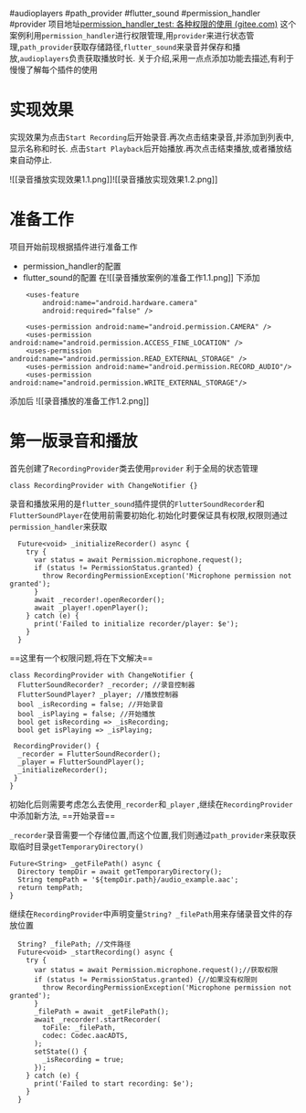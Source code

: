 #audioplayers #path_provider #flutter_sound #permission_handler #provider 
项目地址[permission_handler_test: 各种权限的使用 (gitee.com)](https://gitee.com/fir-sheng/permission_handler_test)
这个案例利用`permission_handler`进行权限管理,用`provider`来进行状态管理,`path_provider`获取存储路径,`flutter_sound`来录音并保存和播放,`audioplayers`负责获取播放时长.
关于介绍,采用一点点添加功能去描述,有利于慢慢了解每个插件的使用
# 实现效果
实现效果为点击`Start Recording`后开始录音.再次点击结束录音,并添加到列表中,显示名称和时长.
点击`Start Playback`后开始播放.再次点击结束播放,或者播放结束自动停止.

![[录音播放实现效果1.1.png]]![[录音播放实现效果1.2.png]]
# 准备工作
项目开始前现根据插件进行准备工作
- permission_handler的配置
- flutter_sound的配置
在![[录音播放案例的准备工作1.1.png]]
下添加
```
    <uses-feature
        android:name="android.hardware.camera"
        android:required="false" />

    <uses-permission android:name="android.permission.CAMERA" />
    <uses-permission android:name="android.permission.ACCESS_FINE_LOCATION" />
    <uses-permission android:name="android.permission.READ_EXTERNAL_STORAGE" />
    <uses-permission android:name="android.permission.RECORD_AUDIO"/>
    <uses-permission android:name="android.permission.WRITE_EXTERNAL_STORAGE"/>
```
添加后
![[录音播放的准备工作1.2.png]]
# 第一版录音和播放
首先创建了`RecordingProvider`类去使用`provider` 利于全局的状态管理
```
class RecordingProvider with ChangeNotifier {}
```
录音和播放采用的是`flutter_sound`插件提供的`FlutterSoundRecorder`和`FlutterSoundPlayer`在使用前需要初始化.初始化时要保证具有权限,权限则通过`permission_handler`来获取

```
  Future<void> _initializeRecorder() async {
    try {
      var status = await Permission.microphone.request();
      if (status != PermissionStatus.granted) {
        throw RecordingPermissionException('Microphone permission not granted');
      }
      await _recorder!.openRecorder();
      await _player!.openPlayer();
    } catch (e) {
      print('Failed to initialize recorder/player: $e');
    }
  }
```
==这里有一个权限问题,将在下文解决==
```
class RecordingProvider with ChangeNotifier {
  FlutterSoundRecorder? _recorder; //录音控制器
  FlutterSoundPlayer? _player; //播放控制器
  bool _isRecording = false; //开始录音
  bool _isPlaying = false; //开始播放
  bool get isRecording => _isRecording;
  bool get isPlaying => _isPlaying;

 RecordingProvider() {  
  _recorder = FlutterSoundRecorder();  
  _player = FlutterSoundPlayer();  
  _initializeRecorder();  
 }
}
```
初始化后则需要考虑怎么去使用`_recorder`和`_player` ,继续在`RecordingProvider`中添加新方法,
==开始录音==

`_recorder`录音需要一个存储位置,而这个位置,我们则通过`path_provider`来获取获取临时目录`getTemporaryDirectory()`
```
Future<String> _getFilePath() async {  
  Directory tempDir = await getTemporaryDirectory();  
  String tempPath = '${tempDir.path}/audio_example.aac';  
  return tempPath;  
}
```
继续在`RecordingProvider`中声明变量`String? _filePath`用来存储录音文件的存放位置

```
  String? _filePath; //文件路径
  Future<void> _startRecording() async {
    try {
      var status = await Permission.microphone.request();//获取权限
      if (status != PermissionStatus.granted) {//如果没有权限则
        throw RecordingPermissionException('Microphone permission not granted');
      }
      _filePath = await _getFilePath();
      await _recorder!.startRecorder(
        toFile: _filePath,
        codec: Codec.aacADTS,
      );
      setState(() {
        _isRecording = true;
      });
    } catch (e) {
      print('Failed to start recording: $e');
    }
  }
```

